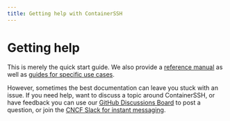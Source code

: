 ```yaml
---
title: Getting help with ContainerSSH
---
```


<h1>Getting help</h1>

This is merely the quick start guide. We also provide a [reference manual](../reference/index.md) as well as [guides for specific use cases](../guides/index.md).

However, sometimes the best documentation can leave you stuck with an issue. If you need help, want to discuss a topic around ContainerSSH, or have feedback you can use our [GitHub Discussions Board](https://github.com/ContainerSSH/ContainerSSH/discussions) to post a question, or join the [CNCF Slack for instant messaging](https://communityinviter.com/apps/cloud-native/cncf).
